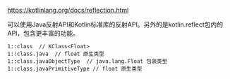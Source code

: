 https://kotlinlang.org/docs/reflection.html

可以使用Java反射API和Kotlin标准库的反射API。另外的是kotlin.reflect包内的API，包含更丰富的功能。

```
1::class  // KClass<Float>
1::class.java  // float 原生类型
1::class.javaObjectType  // java.lang.Float 包装类型
1::class.javaPrimitiveType // float 原生类型
```